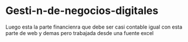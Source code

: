 # Gesti-n-de-negocios-digitales
Luego esta la parte financienra que debe ser casi contable igual con esta parte de web y demas pero trabajada desde una fuente excel
